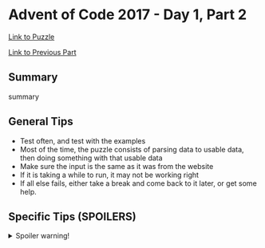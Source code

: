 # Advent of Code 2017 - Day 1, Part 2

[Link to Puzzle](https://adventofcode.com/2017/day/1#part2)

[Link to Previous Part](https://github.com/CodingAP/unofficial-aoc-syllabus/blob/main/years/2017/day1/part1.md)

## Summary
summary

## General Tips
- Test often, and test with the examples
- Most of the time, the puzzle consists of parsing data to usable data, then doing something with that usable data
- Make sure the input is the same as it was from the website
- If it is taking a while to run, it may not be working right
- If all else fails, either take a break and come back to it later, or get some help.

## Specific Tips (SPOILERS)
<details> <summary>Spoiler warning!</summary>

specific tips

</details>